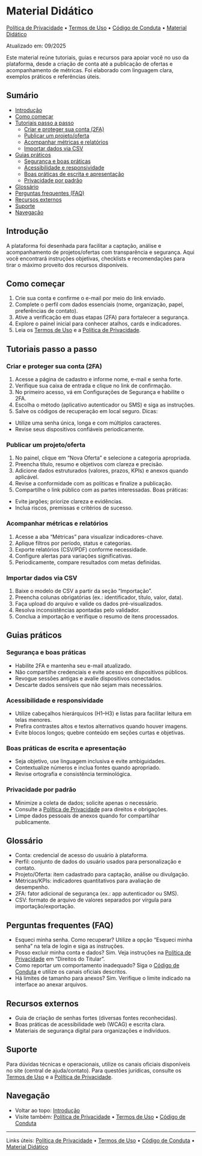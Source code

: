 # Material Didático

[Política de Privacidade](./politica.md) • [Termos de Uso](./termos.md) • [Código de Conduta](./conduta.md) • [Material Didático](./material-didatico.md)

Atualizado em: 09/2025

Este material reúne tutoriais, guias e recursos para apoiar você no uso da plataforma, desde a criação de conta até a publicação de ofertas e acompanhamento de métricas. Foi elaborado com linguagem clara, exemplos práticos e referências úteis.

## Sumário
- [Introdução](#introdução)
- [Como começar](#como-começar)
- [Tutoriais passo a passo](#tutoriais-passo-a-passo)
  - [Criar e proteger sua conta (2FA)](#criar-e-proteger-sua-conta-2fa)
  - [Publicar um projeto/oferta](#publicar-um-projetoferta)
  - [Acompanhar métricas e relatórios](#acompanhar-métricas-e-relatórios)
  - [Importar dados via CSV](#importar-dados-via-csv)
- [Guias práticos](#guias-práticos)
  - [Segurança e boas práticas](#segurança-e-boas-práticas)
  - [Acessibilidade e responsividade](#acessibilidade-e-responsividade)
  - [Boas práticas de escrita e apresentação](#boas-práticas-de-escrita-e-apresentação)
  - [Privacidade por padrão](#privacidade-por-padrão)
- [Glossário](#glossário)
- [Perguntas frequentes (FAQ)](#perguntas-frequentes-faq)
- [Recursos externos](#recursos-externos)
- [Suporte](#suporte)
- [Navegação](#navegação)

## Introdução
A plataforma foi desenhada para facilitar a captação, análise e acompanhamento de projetos/ofertas com transparência e segurança. Aqui você encontrará instruções objetivas, checklists e recomendações para tirar o máximo proveito dos recursos disponíveis.

## Como começar
1. Crie sua conta e confirme o e-mail por meio do link enviado.
2. Complete o perfil com dados essenciais (nome, organização, papel, preferências de contato).
3. Ative a verificação em duas etapas (2FA) para fortalecer a segurança.
4. Explore o painel inicial para conhecer atalhos, cards e indicadores.
5. Leia os [Termos de Uso](./termos.md) e a [Política de Privacidade](./politica.md).

## Tutoriais passo a passo

### Criar e proteger sua conta (2FA)
1. Acesse a página de cadastro e informe nome, e-mail e senha forte.
2. Verifique sua caixa de entrada e clique no link de confirmação.
3. No primeiro acesso, vá em Configurações de Segurança e habilite o 2FA.
4. Escolha o método (aplicativo autenticador ou SMS) e siga as instruções.
5. Salve os códigos de recuperação em local seguro.
Dicas:
- Utilize uma senha única, longa e com múltiplos caracteres.
- Revise seus dispositivos confiáveis periodicamente.

### Publicar um projeto/oferta
1. No painel, clique em “Nova Oferta” e selecione a categoria apropriada.
2. Preencha título, resumo e objetivos com clareza e precisão.
3. Adicione dados estruturados (valores, prazos, KPIs) e anexos quando aplicável.
4. Revise a conformidade com as políticas e finalize a publicação.
5. Compartilhe o link público com as partes interessadas.
Boas práticas:
- Evite jargões; priorize clareza e evidências.
- Inclua riscos, premissas e critérios de sucesso.

### Acompanhar métricas e relatórios
1. Acesse a aba “Métricas” para visualizar indicadores-chave.
2. Aplique filtros por período, status e categorias.
3. Exporte relatórios (CSV/PDF) conforme necessidade.
4. Configure alertas para variações significativas.
5. Periodicamente, compare resultados com metas definidas.

### Importar dados via CSV
1. Baixe o modelo de CSV a partir da seção “Importação”.
2. Preencha colunas obrigatórias (ex.: identificador, título, valor, data).
3. Faça upload do arquivo e valide os dados pré-visualizados.
4. Resolva inconsistências apontadas pelo validador.
5. Conclua a importação e verifique o resumo de itens processados.

## Guias práticos

### Segurança e boas práticas
- Habilite 2FA e mantenha seu e-mail atualizado.
- Não compartilhe credenciais e evite acesso em dispositivos públicos.
- Revogue sessões antigas e avalie dispositivos conectados.
- Descarte dados sensíveis que não sejam mais necessários.

### Acessibilidade e responsividade
- Utilize cabeçalhos hierárquicos (H1–H3) e listas para facilitar leitura em telas menores.
- Prefira contrastes altos e textos alternativos quando houver imagens.
- Evite blocos longos; quebre conteúdo em seções curtas e objetivas.

### Boas práticas de escrita e apresentação
- Seja objetivo, use linguagem inclusiva e evite ambiguidades.
- Contextualize números e inclua fontes quando apropriado.
- Revise ortografia e consistência terminológica.

### Privacidade por padrão
- Minimize a coleta de dados; solicite apenas o necessário.
- Consulte a [Política de Privacidade](./politica.md) para direitos e obrigações.
- Limpe dados pessoais de anexos quando for compartilhar publicamente.

## Glossário
- Conta: credencial de acesso do usuário à plataforma.
- Perfil: conjunto de dados do usuário usados para personalização e contato.
- Projeto/Oferta: item cadastrado para captação, análise ou divulgação.
- Métricas/KPIs: indicadores quantitativos para avaliação de desempenho.
- 2FA: fator adicional de segurança (ex.: app autenticador ou SMS).
- CSV: formato de arquivo de valores separados por vírgula para importação/exportação.

## Perguntas frequentes (FAQ)
- Esqueci minha senha. Como recuperar?
  Utilize a opção “Esqueci minha senha” na tela de login e siga as instruções.
- Posso excluir minha conta e dados?
  Sim. Veja instruções na [Política de Privacidade](./politica.md) em “Direitos do Titular”.
- Como reportar um comportamento inadequado?
  Siga o [Código de Conduta](./conduta.md) e utilize os canais oficiais descritos.
- Há limites de tamanho para anexos?
  Sim. Verifique o limite indicado na interface ao anexar arquivos.

## Recursos externos
- Guia de criação de senhas fortes (diversas fontes reconhecidas).
- Boas práticas de acessibilidade web (WCAG) e escrita clara.
- Materiais de segurança digital para organizações e indivíduos.

## Suporte
Para dúvidas técnicas e operacionais, utilize os canais oficiais disponíveis no site (central de ajuda/contato). Para questões jurídicas, consulte os [Termos de Uso](./termos.md) e a [Política de Privacidade](./politica.md).

## Navegação
- Voltar ao topo: [Introdução](#introdução)
- Visite também: [Política de Privacidade](./politica.md) • [Termos de Uso](./termos.md) • [Código de Conduta](./conduta.md)

---
Links úteis: [Política de Privacidade](./politica.md) • [Termos de Uso](./termos.md) • [Código de Conduta](./conduta.md) • [Material Didático](./material-didatico.md)